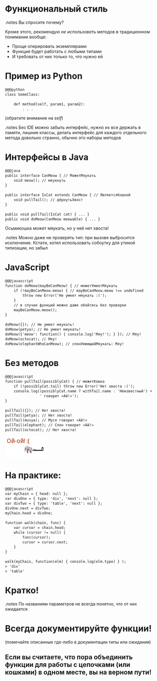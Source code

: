 <!SLIDE subsection transition=uncover>

# Функциональный стиль #

<!SLIDE bullets incremental transition=uncover>

.notes Вы спросите почему?

Кроме этого, рекомендую *не использовать* методов в традиционном понимании вообще:

* Проще оперировать экземплярами:
* Функция будет работать с любыми типами 
* И требовать от них только то, что нужно ей

<!SLIDE transition=uncover>

# Пример из Python #

    @@@python
    class SomeClass:

        def method(self, param1, param2):
            . . .

(обратите внимание на *self*)            

<!SLIDE transition=uncover>

.notes Без IDE можно забыть интерфейс, нужно их все держать в памяти, лишние классы, делать интерфейс для каждого отдельного метода довольно странно, обычно это наборы методов 

# Интерфейсы в Java #

    @@@java
    public interface CanMeow { // МожетМяукать
    	void meow(); // мяукнуть
    }	

    public interface IsCat extends CanMeow { // ЯвляетсяКошкой
        void pullTail(); // дёрнутьХвост
    }

    public void pullTail(IsCat cat) { ... }
    public void doMeow(CanMeow meowable) { ... }

Осьмикошка может мяукать, но у неё нет хвоста!

<!-- (It have no tail and it cannot be pulled) -->

<!SLIDE transition=uncover>

.notes Можно даже не проверять тип: при вызове выбросится исключение. Кстати, хотел использовать собоутку для утиной типизации, но забыл

# JavaScript #

    @@@javascript
    function doMeow(mayBeCanMeow) { // можетУмеетМяукать
    	if (!mayBeCanMeow.meow) { // mayBeCanMeow.meow !== undefined
    		throw new Error('Не умеет мяукать :(');
    	} 
    	// в случае функций можно даже обойтись без проверки
    	mayBeCanMeow.meow();
    }

    doMeow({}); // Не умеет мяукать!
    doMeow(petya); // Не умеет мяукать!
    doMeow({'meow': function() { console.log('Мяу!'); } }); // Мяу!
    doMeow(octocat); // Мяу!
    doMeow(elephantWhoCanMeow); // слонУмеющийМяукать: Мяу!

<!SLIDE transition=uncover>

# Без методов #

    @@@javascript
    function pullTail(possiblyCat) { // можетКошка
        if (!possiblyCat.tail) throw new Error('Нет хвоста :(');
        console.log((possiblyCat.name ? withTail.name : 'Неизвестный') +
                    ' говорит «Ай!»');
    }

    pullTail({}); // Нет хвоста!
    pullTail(petya); // Нет хвоста!
    pullTail(musya); // Муся говорит «Ай!»
    pullTail(elephant); // Слон говорит «Ай!»
    pullTail(octocat); // Нет хвоста!

<!SLIDE transition=uncover>

<!-- Египетская рука дёргает слона за хвост -->

![Слон говорит «Ай!»](elephant-says-ow.png)

<!SLIDE transition=uncover>

# На практике: #
    
    @@@javascript
    var myChain = { head: null };
    var divOne = { type: 'div', 'next': null };
    var divTwo = { type: 'table', 'next': null };
    divOne.next = divTwo;
    myChain.head = divOne;

    function walk(chain, func) {
    	var cursor = chain.head;
    	while (cursor != null) {
    		func(cursor);
    		cursor = cursor.next;
    	}
    }

    walk(myChain, function(elm) { console.log(elm.type) } );
    > 'div' 
    > 'table'

<!SLIDE transition=uncover>

# Кратко! #

<!SLIDE transition=uncover>

.notes По названиям параметров не всегда понятно, что от них ожидается

# Всегда документируйте функции! #

(помечайте описанные где-либо в документации типы или ожидания)

<!SLIDE transition=uncover>

## Если вы считаете, что пора объединить функции для работы с цепочками (или кошками) в одном месте, вы на верном пути! ##